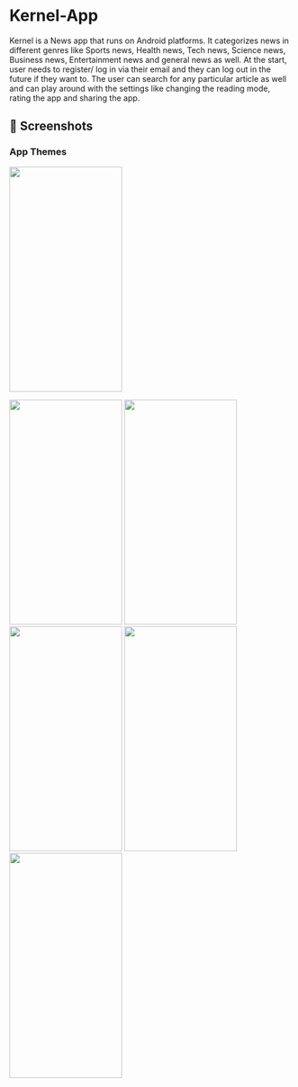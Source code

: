 # Kernel-App
 Kernel is a News app that runs on Android platforms. It categorizes news in different genres like Sports news, Health news, Tech news, Science news, Business news, Entertainment news and general news as well.  At the start, user needs to register/ log in via their email and they can log out in the future if they want to. The user can search for any particular article as well and can play around with the settings like changing the reading mode, rating the app and sharing the app. 

## 📱 Screenshots
### App Themes

<img src = "https://user-images.githubusercontent.com/95130870/169842067-4cb0a50b-e79e-4400-bcee-814e4e780358.jpg"  width="200" height="400" />

<img src = "https://user-images.githubusercontent.com/95130870/169843007-aadd051e-8cf5-4025-ac11-2bd74af7ee5c.jpg" width = "200"
height = "400"/>
<img src = "https://user-images.githubusercontent.com/95130870/169843020-254e11de-a7a6-4a03-acd7-1f1aec7a58a4.jpg" width = "200"
height = "400"/>
<img src = "https://user-images.githubusercontent.com/95130870/169843044-41b8b3ba-80b1-4814-8f47-ab1aa4bf7ccd.jpg" width = "200"
height = "400"/>
<img src = "https://user-images.githubusercontent.com/95130870/169843065-7c4ec19e-20da-4991-a83a-70931f572381.jpg" width = "200"
height = "400"/>
<img src = "https://user-images.githubusercontent.com/95130870/169843083-e1fbf4b7-b9f2-429c-a5a1-66b63ccdb693.jpg" width = "200"
height = "400"/>
